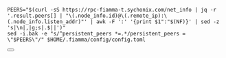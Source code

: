 ---
---

<div class="code-block-wrapper"><!-- Note: Change nodename and $HOME/.binary -->
  <pre><code>PEERS="$(curl -sS https://rpc-fiamma-t.sychonix.com/net_info | jq -r '.result.peers[] | "\(.node_info.id)@\(.remote_ip):\(.node_info.listen_addr)"' | awk -F ':' '{print $1":"$(NF)}' | sed -z 's|\n|,|g;s|.$||')"
sed -i.bak -e "s/^persistent_peers *=.*/persistent_peers = \"$PEERS\"/" $HOME/.fiamma/config/config.toml</code></pre>
  <button class="copy-btn"><i class="fas fa-copy"></i></button><!-- Note: Change nodename and $HOME/.binary -->
</div>
